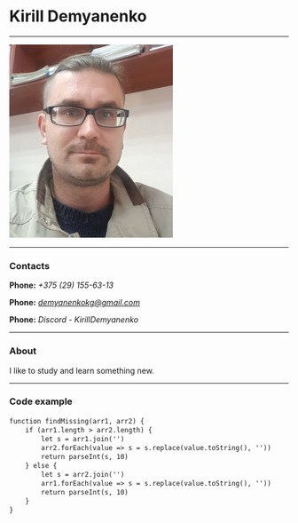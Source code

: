 # Kirill Demyanenko

***

![Me](me.jpg)

***

### Contacts

**Phone:** *+375 (29) 155-63-13*

**Phone:** *demyanenkokg@gmail.com*

**Phone:** *Discord - KirillDemyanenko*

***

### About

I like to study and learn something new.

***

### Code example

```
function findMissing(arr1, arr2) {
    if (arr1.length > arr2.length) {
        let s = arr1.join('')
        arr2.forEach(value => s = s.replace(value.toString(), ''))
        return parseInt(s, 10)
    } else {
        let s = arr2.join('')
        arr1.forEach(value => s = s.replace(value.toString(), ''))
        return parseInt(s, 10)
    }
}
```

